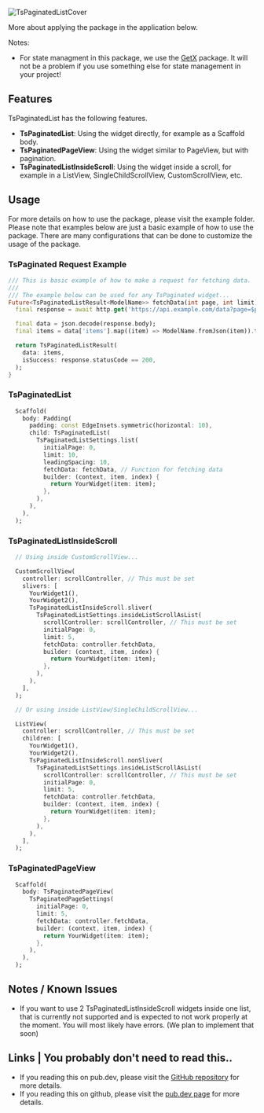 ![TsPaginatedListCover](https://github.com/Tim-Solution/ts-paginated-list/assets/89051381/0277fc15-441f-4297-994a-7b9d86d5d405)

More about applying the package in the application below. 

Notes:
- For state managment in this package, we use the [GetX](https://pub.dev/packages/get) package. It will not be 
a problem if you use something else for state management in your project!

## Features
TsPaginatedList has the following features. 

- **TsPaginatedList**: Using the widget directly, for example as a Scaffold body.
- **TsPaginatedPageView**: Using the widget similar to PageView, but with pagination.
- **TsPaginatedListInsideScroll**: Using the widget inside a scroll, for example in a ListView, SingleChildScrollView, CustomScrollView, etc.

## Usage
For more details on how to use the package, please visit the example folder. Please note that
examples below are just a basic example of how to use the package. There are many configurations
that can be done to customize the usage of the package.


### TsPaginated Request Example
```dart
/// This is basic example of how to make a request for fetching data.
///
/// The example below can be used for any TsPaginated widget...
Future<TsPaginatedListResult<ModelName>> fetchData(int page, int limit) async {
  final response = await http.get('https://api.example.com/data?page=$page&limit=$pageSize');

  final data = json.decode(response.body);
  final items = data['items'].map((item) => ModelName.fromJson(item)).toList();

  return TsPaginatedListResult(
    data: items,
    isSuccess: response.statusCode == 200,
  );
}
```

### TsPaginatedList
```dart
  Scaffold(
    body: Padding(
      padding: const EdgeInsets.symmetric(horizontal: 10),
      child: TsPaginatedList(
        TsPaginatedListSettings.list(
          initialPage: 0,
          limit: 10,
          leadingSpacing: 10,
          fetchData: fetchData, // Function for fetching data
          builder: (context, item, index) {
            return YourWidget(item: item);
          },
        ),
      ),
    ),
  );
```

### TsPaginatedListInsideScroll
```dart
  // Using inside CustomScrollView...

  CustomScrollView(
    controller: scrollController, // This must be set
    slivers: [
      YourWidget1(),
      YourWidget2(),
      TsPaginatedListInsideScroll.sliver(
        TsPaginatedListSettings.insideListScrollAsList(
          scrollController: scrollController, // This must be set
          initialPage: 0,
          limit: 5,
          fetchData: controller.fetchData,
          builder: (context, item, index) {
            return YourWidget(item: item);
          },
        ),
      ),
    ],
  );

  // Or using inside ListView/SingleChildScrollView...

  ListView(
    controller: scrollController, // This must be set
    children: [
      YourWidget1(),
      YourWidget2(),
      TsPaginatedListInsideScroll.nonSliver(
        TsPaginatedListSettings.insideListScrollAsList(
          scrollController: scrollController, // This must be set
          initialPage: 0,
          limit: 5,
          fetchData: controller.fetchData,
          builder: (context, item, index) {
            return YourWidget(item: item);
          },
        ),
      ),
    ],
  );
```

### TsPaginatedPageView
```dart
  Scaffold(
    body: TsPaginatedPageView(
      TsPaginatedPageSettings(
        initialPage: 0,
        limit: 5,
        fetchData: controller.fetchData,
        builder: (context, item, index) {
          return YourWidget(item: item);
        },
      ),
    ),
  );
```

## Notes / Known Issues 
- If you want to use 2 TsPaginatedListInsideScroll widgets inside one list, that is currently not supported and is expected to not work properly at the moment. You will most likely have errors. (We plan to implement that soon)

## Links | You probably don't need to read this..
- If you reading this on pub.dev, please visit the [GitHub repository](https://github.com/Tim-Solution/ts-paginated-list) for more details.
- If you reading this on github, please visit the [pub.dev page](https://pub.dev/packages/ts_paginated_list) for more details.

